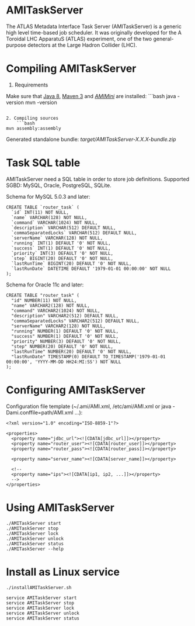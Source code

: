 AMITaskServer
=============

The ATLAS Metadata Interface Task Server (AMITaskServer) is a generic high level time-based job scheduler. It was originally developed for the A Toroidal LHC ApparatuS (ATLAS) experiment, one of the two general-purpose detectors at the Large Hadron Collider (LHC).

Compiling AMITaskServer
=======================

1. Requirements

  Make sure that [Java 8](http://www.oracle.com/technetwork/java/javase/), [Maven 3](http://maven.apache.org/) and [*AMIMini*](https://github.com/ami-lpsc/AMIMini/) are installed:
	```bash
java -version
mvn -version
```

2. Compiling sources
	```bash
mvn assembly:assembly
```

Generated standalone bundle: *target/AMITaskServer-X.X.X-bundle.zip*

Task SQL table
==============

AMITaskServer need a SQL table in order to store job definitions. Supported SGBD: MySQL, Oracle, PostgreSQL, SQLite.

Schema for MySQL 5.0.3 and later:

	CREATE TABLE `router_task` (
	  `id` INT(11) NOT NULL,
	  `name` VARCHAR(128) NOT NULL,
	  `command` VARCHAR(1024) NOT NULL,
	  `description` VARCHAR(512) DEFAULT NULL,
	  `commaSeparatedLocks` VARCHAR(512) DEFAULT NULL,
	  `serverName` VARCHAR(128) NOT NULL,
	  `running` INT(1) DEFAULT '0' NOT NULL,
	  `success` INT(1) DEFAULT '0' NOT NULL,
	  `priority` INT(3) DEFAULT '0' NOT NULL,
	  `step` BIGINT(20) DEFAULT '0' NOT NULL,
	  `lastRunTime` BIGINT(20) DEFAULT '0' NOT NULL,
	  `lastRunDate` DATETIME DEFAULT '1979-01-01 00:00:00' NOT NULL
	);

Schema for Oracle 11c and later:

	CREATE TABLE "router_task" (
	  "id" NUMBER(11) NOT NULL,
	  "name" VARCHAR2(128) NOT NULL,
	  "command" VARCHAR2(1024) NOT NULL,
	  "description" VARCHAR2(512) DEFAULT NULL,
	  "commaSeparatedLocks" VARCHAR2(512) DEFAULT NULL,
	  "serverName" VARCHAR2(128) NOT NULL,
	  "running" NUMBER(1) DEFAULT '0' NOT NULL,
	  "success" NUMBER(1) DEFAULT '0' NOT NULL,
	  "priority" NUMBER(3) DEFAULT '0' NOT NULL,
	  "step" NUMBER(20) DEFAULT '0' NOT NULL,
	  "lastRunTime" NUMBER(20) DEFAULT '0' NOT NULL,
	  "lastRunDate" TIMESTAMP(0) DEFAULT TO_TIMESTAMP('1979-01-01 00:00:00', 'YYYY-MM-DD HH24:MI:SS') NOT NULL
	);

Configuring AMITaskServer
=========================

Configuration file template (~/.ami/AMI.xml, /etc/ami/AMI.xml or java -Dami.conffile=path/AMI.xml ...):

	<?xml version="1.0" encoding="ISO-8859-1"?>

	<properties>
	  <property name="jdbc_url"><![CDATA[jdbc_url]]></property>
	  <property name="router_user"><![CDATA[router_user]]></property>
	  <property name="router_pass"><![CDATA[router_pass]]></property>

	  <property name="server_name"><![CDATA[server_name]]></property>

	  <!--
	  <property name="ips"><![CDATA[ip1, ip2, ...]]></property>
	  -->
	</properties>

Using AMITaskServer
===================

	./AMITaskServer start
	./AMITaskServer stop
	./AMITaskServer lock
	./AMITaskServer unlock
	./AMITaskServer status
	./AMITaskServer --help

Install as Linux service
========================

	./installAMITaskServer.sh

	service AMITaskServer start
	service AMITaskServer stop
	service AMITaskServer lock
	service AMITaskServer unlock
	service AMITaskServer status
